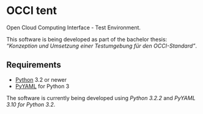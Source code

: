 # OCCI tent
Open Cloud Computing Interface - Test Environment.

This software is being developed as part of the bachelor thesis: *“Konzeption und Umsetzung einer Testumgebung für den OCCI-Standard”*.

## Requirements
* [Python](http://python.org) 3.2 or newer
* [PyYAML](http://pyyaml.org/wiki/PyYAML) for Python 3

The software is currently being developed using *Python 3.2.2* and *PyYAML 3.10 for Python 3.2*.